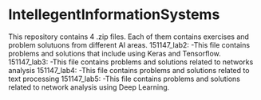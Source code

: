 # IntellegentInformationSystems
This repository contains 4 .zip files. Each of them contains exercises and problem solutuons from different AI areas.
151147_lab2:
-This file contains problems and solutions that include using Keras and Tensorflow.
151147_lab3:
-This file contains problems and solutions related to networks analysis 
151147_lab4:
-This file contains problems and solutions related to text processing
151147_lab5:
-This file contains problems and solutions related to network analysis using Deep Learning. 

